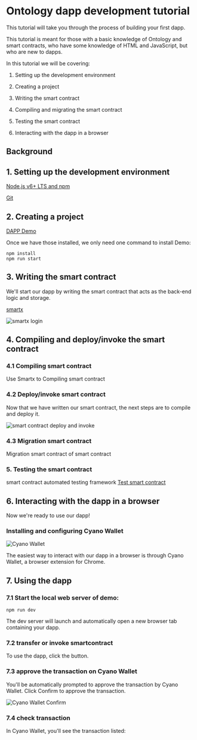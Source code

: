 # Ontology dapp development tutorial

This tutorial will take you through the process of building your first dapp.

This tutorial is meant for those with a basic knowledge of Ontology and smart contracts, who have some knowledge of HTML and JavaScript, but who are new to dapps.

In this tutorial we will be covering:

1. Setting up the development environment

2. Creating a project

3. Writing the smart contract

4. Compiling and migrating the smart contract

5. Testing the smart contract

7. Interacting with the dapp in a browser

## Background



## 1. Setting up the development environment

[Node.js v6+ LTS and npm](https://nodejs.org/en/)

[Git](https://git-scm.com/)


## 2. Creating a project

[DAPP Demo](https://github.com/OntologyCommunityDevelopers/ontology-dapi-demo)

Once we have those installed, we only need one command to install Demo:

```
npm install
npm run start

```


## 3. Writing the smart contract


We'll start our dapp by writing the smart contract that acts as the back-end logic and storage.


[smartx](http://smartx.ont.io/)


![smartx login](https://github.com/xizho10/OntWalletIntergration/blob/master/images/smartx.png)


## 4. Compiling and deploy/invoke the smart contract

### 4.1 Compiling smart contract

Use Smartx to Compiling smart contract

### 4.2 Deploy/invoke smart contract

Now that we have written our smart contract, the next steps are to compile and deploy it.

![smart contract deploy and invoke](https://github.com/xizho10/OntWalletIntergration/blob/master/images/smartx-deploy.png)

### 4.3 Migration smart contract

Migration smart contract of smart contract

### 5. Testing the smart contract

smart contract automated testing framework
[Test smart contract](https://github.com/lucas7788/pythontest)


## 6. Interacting with the dapp in a browser

Now we're ready to use our dapp!

### Installing and configuring Cyano Wallet


![Cyano Wallet](https://github.com/xizho10/OntWalletIntergration/blob/master/images/cyano-wallet.png)

The easiest way to interact with our dapp in a browser is through Cyano Wallet, a browser extension for Chrome.


## 7. Using the dapp


### 7.1 Start the local web server of demo:

```
npm run dev

```

The dev server will launch and automatically open a new browser tab containing your dapp.


### 7.2 transfer or invoke smartcontract

To use the dapp, click the button.

### 7.3 approve the transaction on Cyano Wallet

You'll be automatically prompted to approve the transaction by Cyano Wallet. Click Confirm to approve the transaction.

![Cyano Wallet Confirm](https://github.com/xizho10/OntWalletIntergration/blob/master/images/demo.png)

### 7.4 check transaction

In Cyano Wallet, you'll see the transaction listed: